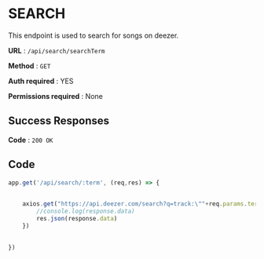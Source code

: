 # SEARCH

This endpoint is used to search for songs on deezer.


**URL** : `/api/search/searchTerm`

**Method** : `GET`

**Auth required** : YES

**Permissions required** : None


## Success Responses


**Code** : `200 OK`

## Code

```javascript
app.get('/api/search/:term', (req,res) => {
    

    axios.get("https://api.deezer.com/search?q=track:\""+req.params.term+"\"").then((response) => {
        //console.log(response.data)
        res.json(response.data)
    })

   
})
```
